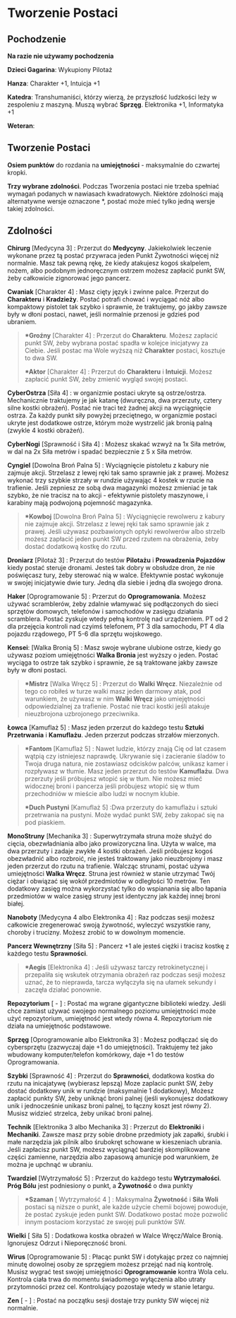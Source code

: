 
<h1>Tworzenie Postaci</h1>

<h2>Pochodzenie</h2>

**Na razie nie używamy pochodzenia**

**Dzieci Gagarina**: Wykupiony Pilotaż

**Hanza**: Charakter +1, Intuicja +1

**Katedra**: Transhumaniści, którzy wierzą, że przyszłość ludzkości leży w zespoleniu z maszyną. Muszą wybrać **Sprzęg**. Elektronika +1, Informatyka +1

**Weteran**:

<h2>Tworzenie Postaci</h2>

**Osiem punktów** do rozdania na **umiejętności** - maksymalnie do czwartej kropki.

**Trzy wybrane zdolności**. Podczas Tworzenia postaci nie trzeba spełniać wymagań podanych w nawiasach kwadratowych. Niektóre zdolności mają alternatywne wersje oznaczone *, postać może mieć tylko jedną wersje takiej zdolności.

<h2>Zdolności</h2>

**Chirurg** [Medycyna 3] : Przerzut do **Medycyny**. Jakiekolwiek leczenie wykonane przez tą postać przywraca jeden Punkt Żywotności więcej niż normalnie. Masz tak pewną rękę, że kiedy atakujesz kogoś skalpelem, nożem, albo podobnym jednoręcznym ostrzem możesz zapłacić punkt SW, żeby całkowicie zignorować jego pancerz.

**Cwaniak** [Charakter 4] : Masz cięty język i zwinne palce. Przerzut do **Charakteru** i **Kradzieży**. Postać potrafi chować i wyciągać nóż albo kompaktowy pistolet tak szybko i sprawnie, że traktujemy, go jakby zawsze były w dłoni postaci, nawet, jeśli normalnie przenosi je gdzieś pod ubraniem. 
>
>**\*Groźny** [Charakter 4] : Przerzut do **Charakteru**. Możesz zapłacić punkt SW, żeby wybrana postać spadła w kolejce inicjatywy za Ciebie. Jeśli postac ma Wole wyższą niż **Charakter** postaci, kosztuje to dwa SW.
>
>**\*Aktor** [Charakter 4] : Przerzut do **Charakteru** i **Intuicji**. Możesz zapłacić punkt SW, żeby zmienić wygląd swojej postaci.
>
**CyberOstrza** [Siła 4] : w organizmie postaci ukryte są ostrze/ostrza. Mechanicznie traktujemy je jak katanę (dwuręczna, dwa przerzuty, cztery silne kostki obrażeń). Postać nie traci też żadnej akcji na wyciągnięcie ostrza. Za każdy punkt siły powyżej przeciętnego, w organizmie postaci ukryte jest dodatkowe ostrze, którym może wystrzelić jak bronią palną (zwykle 4 kostki obrażeń).

**CyberNogi** [Sprawność i Siła 4] : Możesz skakać wzwyż na 1x Siła metrów, w dal na 2x Siła metrów i spadać bezpiecznie z 5 x Siła metrów.

 **Cyngiel** [Dowolna Broń Palna 5] : Wyciągnięcie pistoletu z kabury nie zajmuje akcji. Strzelasz z lewej ręki tak samo sprawnie jak z prawej. Możesz wykonać trzy szybkie strzały w rundzie używając 4 kostek w rzucie na trafienie. Jeśli zepniesz ze sobą dwa magazynki możesz zmieniać je tak szybko, że nie tracisz na to akcji - efektywnie pistolety maszynowe, i karabiny mają podwojoną pojemność magazynka.
>
>**\*Kowboj** [Dowolna Broń Palna 5] : Wyciągnięcie rewolweru z kabury nie zajmuje akcji. Strzelasz z lewej ręki tak samo sprawnie jak z prawej. Jeśli używasz pozbawionych optyki rewolwerów albo strzelb możesz zapłacić jeden punkt SW przed rzutem na obrażenia, żeby dostać dodatkową kostkę do rzutu.
>
 **Droniarz** [Pilotaż 3] : Przerzut do testów **Pilotażu** i **Prowadzenia Pojazdów** kiedy postać steruje dronami. Jesteś tak dobry w obsłudze dron, że nie poświęcasz tury, żeby sterować nią w walce. Efektywnie postać wykonuje w swojej inicjatywie dwie tury. Jedną dla siebie i jedną dla swojego drona.

**Haker** [Oprogramowanie 5] : Przerzut do **Oprogramowania**. Możesz używać scramblerów, żeby zdalnie włamywać się podłączonych do sieci sprzętów domowych, telefonów i samochodów w zasięgu działania scramblera. Postać zyskuje wtedy pełną kontrolę nad urządzeniem. PT od 2 dla przejęcia kontroli nad czyimś telefonem, PT 3 dla samochodu, PT 4 dla pojazdu rządowego, PT 5-6 dla sprzętu wojskowego.

**Kensei**: [Walka Bronią 5] : Masz swoje wybrane ulubione ostrze, kiedy go używasz poziom umiejętności **Walka Bronia** jest wyższy o jeden. Postać wyciąga to ostrze tak szybko i sprawnie, że są traktowane jakby zawsze były w dłoni postaci.
>
>**\*Mistrz** [Walka Wręcz 5] : Przerzut do **Walki Wręcz**. Niezależnie od tego co robiłeś w turze walki masz jeden darmowy atak, pod warunkiem, że używasz w nim **Walki Wręcz** jako umiejętności odpowiedzialnej za trafienie. Postać nie traci kostki jeśli atakuje nieuzbrojona uzbrojonego przeciwnika.
>
**Łowca** [Kamuflaż 5] : Masz jeden przerzut do każdego testu **Sztuki Przetrwania** i **Kamuflażu**. Jeden przerzut podczas strzałów mierzonych.
>
>**\*Fantom** [Kamuflaż 5] : Nawet ludzie, którzy znają Cię od lat czasem wątpią czy istniejesz naprawdę. Ukrywanie się i zacieranie śladów to Twoja druga natura, nie zostawiasz odcisków palców, unikasz kamer i rozpływasz w tłumie. Masz jeden przerzut do testów **Kamuflażu**. Dwa przerzuty jeśli próbujesz wtopić się w tłum. Nie możesz mieć widocznej broni i pancerza jeśli próbujesz wtopić się w tłum przechodniów w mieście albo ludzi w nocnym klubie.
>
>**\*Duch Pustyni** [Kamuflaż 5] :Dwa przerzuty do kamuflażu i sztuki przetrwania na pustyni. Może wydać punkt SW, żeby zakopać się na pod piaskiem.
>
**MonoStruny** [Mechanika 3] : Superwytrzymała struna może służyć do cięcia, obezwładniania albo jako prowizoryczna lina. Użyta w walce, ma dwa przerzuty i zadaje zwykłe 4 kostki obrażeń. Jeśli próbujesz kogoś obezwładnić albo rozbroić, nie jesteś traktowany jako nieuzbrojony i masz jeden przerzut do rzutu na trafienie. Walcząc strunami, postać używa umiejętności **Walka Wręcz**. Struna jest również w stanie utrzymać Twój ciężar i obwiązać się wokół przedmiotów w odległości 10 metrów. Ten dodatkowy zasięg można wykorzystać tylko do wspianania się albo łapania przedmiotów w walce zasięg struny jest identyczny jak każdej innej broni białej.

**Nanoboty** [Medycyna 4 albo Elektronika 4] : Raz podczas sesji możesz całkowicie zregenerować swoją żywotność, wyleczyć wszystkie rany, choroby i trucizny. Możesz zrobić to w dowolnym momencie.

**Pancerz Wewnętrzny** [Siła 5] : Pancerz +1 ale jesteś ciężki i tracisz kostkę z każdego testu **Sprawności**. 
>
>**\*Aegis** [Elektronika 4] : Jeśli używasz tarczy retrokinetycznej i przepaliła się wskutek otrzymania obrażeń raz podczas sesji możesz uznać, że to nieprawda, tarcza wyłączyła się na ułamek sekundy i zaczęła działać ponownie.
>
**Repozytorium** [ - ] : Postać ma wgrane gigantyczne biblioteki wiedzy. Jeśli chce zamiast używać swojego normalnego poziomu umiejętności może użyć repozytorium, umiejętność jest wtedy równa 4. Repozytorium nie działa na umiejętnośc podstawowe.

**Sprzęg** [Oprogramowanie albo Elektronika 3] : Możesz podłączać się do cybersprzętu (zazwyczaj daje +1 do umiejętności). Traktujemy też jako wbudowany komputer/telefon komórkowy, daje +1 do testów Oprogramowania.

**Szybki** [Sprawność 4] : Przerzut do **Sprawności**, dodatkowa kostka do rzutu na inicajatywę (wybierasz lepszą) Moze zaplacic punkt SW, żeby dostać dodatkowy unik w rundzie (maksymalnie 1 dodatkowy), Możesz zapłacić punkty SW, żeby uniknąć broni palnej (jeśli wykonujesz dodatkowy unik i jednocześnie unikasz broni palnej, to łączny koszt jest równy 2). Musisz widzieć strzelca, żeby unikać broni palnej.

**Technik** [Elektronika 3 albo Mechanika 3] : Przerzut do **Elektroniki** i **Mechaniki**. Zawsze masz przy sobie drobne przedmioty jak zapałki, śrubki i małe narzędzia jak pilnik albo śrubokręt schowane w kieszeniach ubrania. Jeśli zapłacisz punkt SW, możesz wyciągnąć bardziej skomplikowane części zamienne, narzędzia albo zapasową amunicje pod warunkiem, że można je upchnąć w ubraniu.

**Twardziel** [Wytrzymałość 5] : Przerzut do każdego testu **Wytrzymałości**. **Próg Bólu** jest podniesiony o punkt, a **Żywotność** o dwa punkty
>
>**\*Szaman** [ Wytrzymałość 4 ] : Maksymalna **Żywotność** i **Siła Woli** postaci są niższe o punkt, ale każde użycie chemii bojowej powoduje, że postać zyskuje jeden punkt SW. Dodatkowo postać może pozwolić innym postaciom korzystać ze swojej puli punktów SW.
>
**Wielki** [ Siła 5] : Dodatkowa kostka obrażeń w Walce Wręcz/Walce Bronią. Ignorujesz Odrzut i Nieporęczność broni. 

**Wirus**  [Oprogramowanie 5] : Płacąc punkt SW i dotykając przez co najmniej minutę dowolnej osoby ze sprzęgiem możesz przejąć nad nią kontrolę. Musisz wygrać test swojej umiejętności **Oprogramowanie** kontra Wola celu. Kontrola ciała trwa do momentu świadomego wyłączenia albo utraty przytomności przez cel. Kontrolujący pozostaje wtedy w stanie letargu.

**Zen** [ - ] : Postać na początku sesji dostaje trzy punkty SW więcej niż normalnie.

